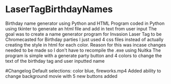 # LaserTagBirthdayNames
Birthday name generator using Python and HTML
Program coded in Python using tkinter to generate an html file and add in text from user input
The goal was to create a name generator program for Invasion Laser Tag to be Chromecasted for Birthday parties
I just used 4 css files instead of actually creating the style in html for each color. Reason for this was incase changes needed to be made so I don't have to recompile the .exe using Nuitka
The program is simple with a generate party button and 4 colors to change the text of the birthday tag and user inputted name


#Changelog
Default selections: color blue, fireworks.mp4
Added ability to change background movie with 5 new buttons added
